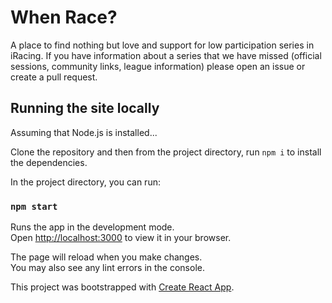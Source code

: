 # When Race?

A place to find nothing but love and support for low participation series in iRacing.
If you have information about a series that we have missed (official sessions, community links, league information) please open an issue or create a pull request.

## Running the site locally

Assuming that Node.js is installed...

Clone the repository and then from the project directory, run `npm i` to install the dependencies.

In the project directory, you can run:

### `npm start`

Runs the app in the development mode.\
Open [http://localhost:3000](http://localhost:3000) to view it in your browser.

The page will reload when you make changes.\
You may also see any lint errors in the console.

This project was bootstrapped with [Create React App](https://github.com/facebook/create-react-app).